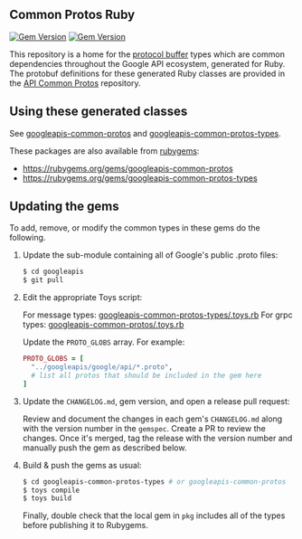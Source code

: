 ## Common Protos Ruby

[![Gem Version](https://badge.fury.io/rb/googleapis-common-protos.svg)](https://badge.fury.io/rb/googleapis-common-protos) [![Gem Version](https://badge.fury.io/rb/googleapis-common-protos-types.svg)](https://badge.fury.io/rb/googleapis-common-protos-types)

This repository is a home for the [protocol buffer](https://developers.google.com/protocol-buffers/) types which are
common dependencies throughout the Google API ecosystem, generated for Ruby.
The protobuf definitions for these generated Ruby classes are provided in the
[API Common Protos](https://github.com/googleapis/api-common-protos) repository.

## Using these generated classes

See [googleapis-common-protos](googleapis-common-protos/README.md) and [googleapis-common-protos-types](googleapis-common-protos-types/README.md).

These packages are also available from [rubygems](https://rubygems.org):
  + https://rubygems.org/gems/googleapis-common-protos
  + https://rubygems.org/gems/googleapis-common-protos-types

## Updating the gems

To add, remove, or modify the common types in these gems do the following.

1. Update the sub-module containing all of Google's public .proto files:

    ```bash
    $ cd googleapis
    $ git pull
    ```

1. Edit the appropriate Toys script:

    For message types: [googleapis-common-protos-types/.toys.rb](googleapis-common-protos-types/.toys.rb)
    For grpc types: [googleapis-common-protos/.toys.rb](googleapis-common-protos/.toys.rb)

    Update the `PROTO_GLOBS` array. For example:

    ```ruby
    PROTO_GLOBS = [
      "../googleapis/google/api/*.proto",
      # list all protos that should be included in the gem here
    ]
    ```

1. Update the `CHANGELOG.md`, gem version, and open a release pull request:

   Review and document the changes in each gem's `CHANGELOG.md` along with the version number in the `gemspec`.
   Create a PR to review the changes. Once it's merged, tag the release with the version number and manually push the gem as described below.

1. Build & push the gems as usual:

    ```bash
    $ cd googleapis-common-protos-types # or googleapis-common-protos
    $ toys compile
    $ toys build
    ```

    Finally, double check that the local gem in `pkg` includes all of the types before publishing it to Rubygems.
